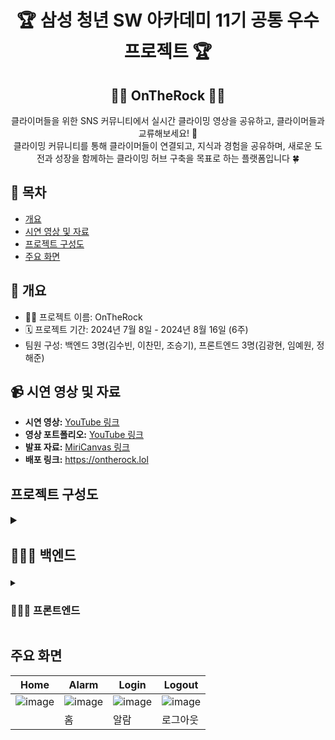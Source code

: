 <div align="center">
<h1>🏆 삼성 청년 SW 아카데미 11기 공통 우수 프로젝트 🏆</h1>
</div>

<div align="center">
<h2> 🧗‍♂️ OnTheRock 🧗‍♂️ </h2>
클라이머들을 위한 SNS 커뮤니티에서 실시간 클라이밍 영상을 공유하고, 클라이머들과 교류해보세요! 🤩
<br/>
클라이밍 커뮤니티를 통해 클라이머들이 연결되고, 지식과 경험을 공유하며, 새로운 도전과 성장을 함께하는 클라이밍 허브 구축을 목표로 하는 플랫폼입니다 🍀

</div>

## 📌 목차

- [개요](#개요)
- [시연 영상 및 자료](#시연-영상-및-자료)
- [프로젝트 구성도](#프로젝트-구성도)
- [주요 화면](#주요-화면)

## 📄 개요

- 🧗‍♂️ 프로젝트 이름: OnTheRock
- 🗓️ 프로젝트 기간: 2024년 7월 8일 - 2024년 8월 16일 (6주)
- 팀원 구성: 백엔드 3명(김수빈, 이찬민, 조승기), 프론트엔드 3명(김광현, 임예원, 정해준)

## 📹 시연 영상 및 자료

- **시연 영상:** [YouTube 링크]()
- **영상 포트폴리오:** [YouTube 링크]()
- **발표 자료:** [MiriCanvas 링크](https://www.miricanvas.com/v/13k5284)
- **배포 링크:** https://ontherock.lol

## 프로젝트 구성도

<details>
<summary style="font-size: 18px;">
<h3>👩🏻‍💻 백엔드</h3>
</summary>
<div markdown="1">

```
backend
├── auth
│ ├── gradle
│ │ └── wrapper
│ └── src
│ ├── main
│ │ ├── java
│ │ │ └── ontherock
│ │ │ └── auth
│ │ │ ├── application
│ │ │ ├── client
│ │ │ ├── common
│ │ │ ├── domain
│ │ │ │ └── redis
│ │ │ ├── dto
│ │ │ └── presentation
│ │ └── resources
│ └── test
│ └── java
│ └── ontherock
│ └── auth
│ ├── application
│ └── presentation
├── chat
│ ├── gradle
│ │ └── wrapper
│ └── src
│ ├── main
│ │ ├── java
│ │ │ └── ontherock
│ │ │ └── chat
│ │ │ ├── application
│ │ │ ├── common
│ │ │ ├── config
│ │ │ ├── domain
│ │ │ ├── dto
│ │ │ ├── exception
│ │ │ └── presentation
│ │ └── resources
│ └── test
│ └── java
│ └── ontherock
│ └── chat
├── contents
│ ├── gradle
│ │ └── wrapper
│ └── src
│ ├── main
│ │ ├── java
│ │ │ └── ontherock
│ │ │ └── contents
│ │ │ ├── application
│ │ │ ├── batch
│ │ │ ├── common
│ │ │ ├── config
│ │ │ ├── domain
│ │ │ ├── dto
│ │ │ │ ├── request
│ │ │ │ └── response
│ │ │ └── presentation
│ │ └── resources
│ └── test
│ ├── java
│ │ └── ontherock
│ │ └── contents
│ │ ├── application
│ │ ├── domain
│ │ └── presentation
│ └── resources
├── discovery
│ ├── gradle
│ │ └── wrapper
│ └── src
│ ├── main
│ │ ├── java
│ │ │ └── ontherock
│ │ │ └── discoveryservice
│ │ └── resources
│ └── test
│ └── java
│ └── ontherock
│ └── discoveryservice
├── gateway
│ ├── gradle
│ │ └── wrapper
│ └── src
│ ├── main
│ │ ├── java
│ │ │ └── ontherock
│ │ │ └── gateway
│ │ └── resources
│ └── test
│ └── java
│ └── ontherock
│ └── gateway
├── message
│ ├── gradle
│ │ └── wrapper
│ └── src
│ ├── main
│ │ ├── java
│ │ │ └── ontherock
│ │ │ └── message
│ │ │ ├── application
│ │ │ ├── client
│ │ │ ├── common
│ │ │ ├── domain
│ │ │ ├── dto
│ │ │ └── presentation
│ │ └── resources
│ └── test
│ └── java
│ └── ontherock
│ └── message
│ └── application
├── sender
│ ├── gradle
│ │ └── wrapper
│ └── src
│ ├── main
│ │ ├── java
│ │ │ └── ontherock
│ │ │ └── sender
│ │ │ ├── application
│ │ │ ├── common
│ │ │ ├── domain
│ │ │ ├── dto
│ │ │ └── presentation
│ │ └── resources
│ └── test
│ └── java
│ └── ontherock
│ └── sender
│ ├── application
│ ├── config
│ └── domain
├── streaming
│ ├── bin
│ │ ├── main
│ │ │ └── ontherock
│ │ │ └── streaming
│ │ │ ├── application
│ │ │ ├── common
│ │ │ ├── config
│ │ │ ├── dto
│ │ │ │ ├── request
│ │ │ │ └── response
│ │ │ ├── exception
│ │ │ └── presentation
│ │ └── test
│ │ └── ontherock
│ │ └── streaming
│ │ └── application
│ ├── gradle
│ │ └── wrapper
│ └── src
│ ├── main
│ │ ├── java
│ │ │ └── ontherock
│ │ │ └── streaming
│ │ │ ├── application
│ │ │ ├── common
│ │ │ ├── config
│ │ │ ├── dto
│ │ │ │ ├── request
│ │ │ │ └── response
│ │ │ ├── exception
│ │ │ └── presentation
│ │ └── resources
│ └── test
│ └── java
│ └── ontherock
│ └── streaming
│ └── application
└── user
├── gradle
│ └── wrapper
└── src
├── main
│ ├── java
│ │ └── ontherock
│ │ └── user
│ │ ├── application
│ │ ├── client
│ │ ├── common
│ │ ├── domain
│ │ ├── dto
│ │ └── presentation
│ └── resources
└── test
└── java
└── ontherock
└── user
├── application
├── domain
└── presentation
```
    </div>
</details>

<details>
<summary>
<h3>👩🏻‍💻 프론트엔드</h3>
</summary>
<div markdown="1">

```
frontend
└── on-the-rock-app
    └── src
        ├── api
        ├── assets
        ├── components
        │   ├── Mobile
        │   ├── OpenVidu
        │   └── Web
        │       ├── Analyze
        │       ├── Feed
        │       ├── Login
        │       ├── MainPage
        │       ├── NavBar
        │       ├── Streaming
        │       ├── Upload
        │       └── UserProfile
        ├── css
        └── store
```
</div>
</details>

## 주요 화면

| Home       | Alarm      | Login      | Logout     |
| ---------- | ---------- | ---------- | ---------- |
| ![image]() | ![image]() | ![image]() | ![image]() |
|            | 홈         | 알람       | 로그아웃   |
